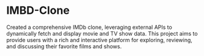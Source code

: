 # IMBD-Clone
Created a comprehensive IMDb clone, leveraging external APIs to dynamically fetch and display movie and TV show data. This project aims to provide users with a rich and interactive platform for exploring, reviewing, and discussing their favorite films and shows.
